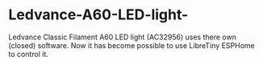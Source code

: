# Ledvance-A60-LED-light-
Ledvance Classic Filament A60 LED light (AC32956) uses there own (closed) software. Now it has become possible to use LibreTiny ESPHome to control it.
